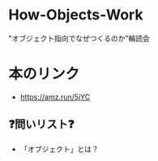 # How-Objects-Work
"オブジェクト指向でなぜつくるのか"輪読会

# 本のリンク
- https://amz.run/5jYC

## ❓問いリスト❓

- 「オブジェクト」とは？
